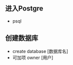 <!--
 * @Author: Outsider
 * @Date: 2022-01-15 22:53:12
 * @LastEditors: Outsider
 * @LastEditTime: 2022-01-26 12:22:36
 * @Description: In User Settings Edit
 * @FilePath: \Notes\PostgreSQL\Basic.md
-->
## 进入Postgre
- psql

## 创建数据库
- create database [数据库名]
- 可加项 owner [用户]